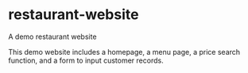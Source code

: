 # restaurant-website
A demo restaurant website

This demo website includes a homepage, a menu page, a price search function, and a form to input customer records.
